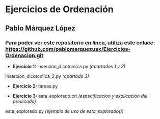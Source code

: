 # Ejercicios de Ordenación

## Pablo Márquez López

### Para poder ver este repositorio en linea, utiliza este enlace: https://github.com/pablomarquezuax/Ejercicios-Ordenacion.git

- **Ejercicio 1:** 
insercion_dicotomica.py *(apartados 1 y 2)*

insercion_dicotomica_2.py *(apartado 3)*


- **Ejercicio 2:** tareas.py


- **Ejercicio 3:** 
esta_explorado.txt *(especificacion y explicacion del predicado)* 

esta_explorado.py *(ejemplo de uso de esta_explorado())*
